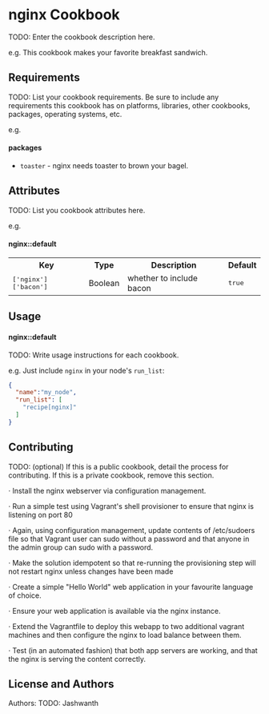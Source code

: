 nginx Cookbook
==============
TODO: Enter the cookbook description here.

e.g.
This cookbook makes your favorite breakfast sandwich.

Requirements
------------
TODO: List your cookbook requirements. Be sure to include any requirements this cookbook has on platforms, libraries, other cookbooks, packages, operating systems, etc.

e.g.
#### packages
- `toaster` - nginx needs toaster to brown your bagel.

Attributes
----------
TODO: List you cookbook attributes here.

e.g.
#### nginx::default
<table>
  <tr>
    <th>Key</th>
    <th>Type</th>
    <th>Description</th>
    <th>Default</th>
  </tr>
  <tr>
    <td><tt>['nginx']['bacon']</tt></td>
    <td>Boolean</td>
    <td>whether to include bacon</td>
    <td><tt>true</tt></td>
  </tr>
</table>

Usage
-----
#### nginx::default
TODO: Write usage instructions for each cookbook.

e.g.
Just include `nginx` in your node's `run_list`:

```json
{
  "name":"my_node",
  "run_list": [
    "recipe[nginx]"
  ]
}
```

Contributing
------------
TODO: (optional) If this is a public cookbook, detail the process for contributing. If this is a private cookbook, remove this section.

· Install the nginx webserver via configuration management.

· Run a simple test using Vagrant's shell provisioner to ensure that nginx is listening on port 80

· Again, using configuration management, update contents of /etc/sudoers file so that Vagrant user can sudo without a password and that anyone in the admin group can sudo with a password.

· Make the solution idempotent so that re-running the provisioning step will not restart nginx unless changes have been made

· Create a simple "Hello World" web application in your favourite language of choice.

· Ensure your web application is available via the nginx instance.

· Extend the Vagrantfile to deploy this webapp to two additional vagrant machines and then configure the nginx to load balance between them.

· Test (in an automated fashion) that both app servers are working, and that the nginx is serving the content correctly.


License and Authors
-------------------
Authors: TODO: Jashwanth
